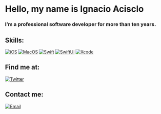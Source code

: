 # Hello, my name is Ignacio Acisclo

### I’m a professional software developer for more than ten years.

## Skills:
[![iOS](https://img.shields.io/badge/iOS-999999?style=for-the-badge&logo=apple&logoColor=white&labelColor=101010)]()
[![MacOS](https://img.shields.io/badge/MacOS-1575F9?style=for-the-badge&logo=apple&logoColor=white&labelColor=101010)]()
[![Swift](https://img.shields.io/badge/Swift-FA7343?style=for-the-badge&logo=swift&logoColor=white&labelColor=101010)]()
[![SwiftUI](https://img.shields.io/badge/SwiftUI-FA3443?style=for-the-badge&logo=swift&logoColor=white&labelColor=101010)]()
[![Xcode](https://img.shields.io/badge/Xcode-1575F9?style=for-the-badge&logo=xcode&logoColor=white&labelColor=101010)]()


## Find me at:

[![Twitter](https://img.shields.io/badge/Twitter-@iacisclo-1DA1F2?style=for-the-badge&logo=twitter&logoColor=white&labelColor=101010)](https://twitter.com/iacisclo)


## Contact me:

[![Email](https://img.shields.io/badge/iacisclo@gmail.com-my_personal_email_-D14836?style=for-the-badge&logo=gmail&logoColor=white&labelColor=101010)](mailto:iacisclo@gmail.com)
